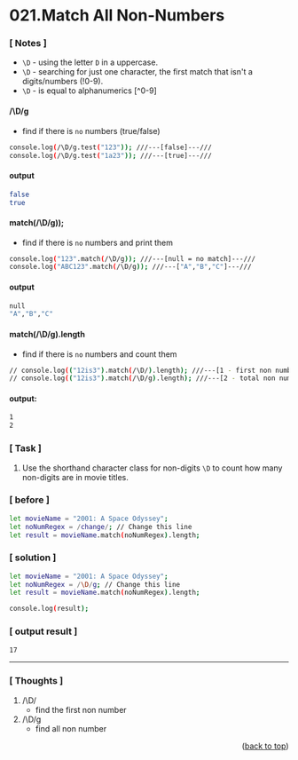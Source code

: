 <a name="topage"></a>

# 021.Match All Non-Numbers

### [ Notes ]
  * `\D` - using the letter `D` in a uppercase. 
  * `\D` - searching for just one character, the first match that isn't a  digits/numbers (!0-9).
  * `\D` - is equal to alphanumerics [^0-9] 

#### /\D/g
* find if there is `no` numbers (true/false)

```sh
console.log(/\D/g.test("123")); ///---[false]---///
console.log(/\D/g.test("1a23")); ///---[true]---///
```

#### output
```sh
false
true
```

#### match(/\D/g));
* find if there is `no` numbers and print them

```sh
console.log("123".match(/\D/g)); ///---[null = no match]---///
console.log("ABC123".match(/\D/g)); ///---["A","B","C"]---///
```

#### output
```sh
null
"A","B","C"
```

#### match(/\D/g).length
* find if there is `no` numbers and count them

```sh
// console.log(("12is3").match(/\D/).length); ///---[1 - first non numbers]---///
// console.log(("12is3").match(/\D/g).length); ///---[2 - total non numbers character]---///
```

#### output: 
```sh
1
2
```

### [ Task ]
  1. Use the shorthand character class for non-digits `\D` to count how many non-digits are in movie titles.

### [ before ]

```sh
let movieName = "2001: A Space Odyssey";
let noNumRegex = /change/; // Change this line
let result = movieName.match(noNumRegex).length;
```

### [ solution ]

```sh
let movieName = "2001: A Space Odyssey";
let noNumRegex = /\D/g; // Change this line
let result = movieName.match(noNumRegex).length;

console.log(result);
```

### [ output result ]

```sh
17
```

-----

### [ Thoughts ]

  1. /\D/
     * find the first non number
  2. /\D/g
     * find all non number 
  

<p align="right">(<a href="#topage">back to top</a>)</p>
<br/>
<br/>
